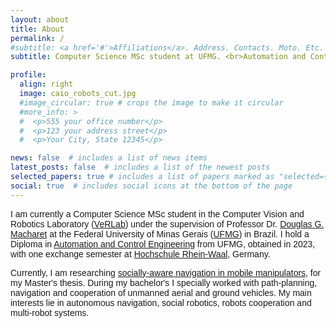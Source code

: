 ```yaml
---
layout: about
title: About
permalink: /
#subtitle: <a href='#'>Affiliations</a>. Address. Contacts. Moto. Etc.
subtitle: Computer Science MSc student at UFMG. <br>Automation and Control Engineer. 

profile:
  align: right
  image: caio_robots_cut.jpg
  #image_circular: true # crops the image to make it circular
  #more_info: >
  #  <p>555 your office number</p>
  #  <p>123 your address street</p>
  #  <p>Your City, State 12345</p>

news: false  # includes a list of news items
latest_posts: false  # includes a list of the newest posts
selected_papers: true # includes a list of papers marked as "selected={true}"
social: true  # includes social icons at the bottom of the page
---
```


<span style="font-family: 'Your Font', sans-serif;">I am currently a Computer Science MSc student in the Computer Vision and Robotics Laboratory ([VeRLab](https://www.verlab.dcc.ufmg.br/)) under the supervision of Professor Dr. [Douglas G. Macharet](https://homepages.dcc.ufmg.br/~doug/site/en/) at the Federal University of Minas Gerais ([UFMG](https://ufmg.br/international-visitors)) in Brazil. I hold a Diploma in [Automation and Control Engineering](https://controle.eng.ufmg.br/) from UFMG, obtained in 2023, with one exchange semester at
[Hochschule Rhein-Waal](https://www.hochschule-rhein-waal.de/en), Germany.</span>

<span style="font-family: 'Your Font', sans-serif;">Currently, I am researching [socially-aware navigation in mobile manipulators](https://caiocontig.github.io/projects/2_project/), for my Master's thesis. During my bachelor's I specially worked with path-planning, navigation and cooperation of unmanned aerial and ground vehicles. My main interests lie in autonomous navigation, social robotics, robots cooperation and multi-robot systems.</span>


<!-- 
<style>
  p {
    letter-spacing: 2px; /* Adjust the letter spacing */
    word-spacing: 5px;   /* Adjust the word spacing */
  }
</style>

Edit `_bibliography/papers.bib` and Jekyll will render your [publications page](/al-folio/publications/) automatically.

Link to your social media connections, too. This theme is set up to use [Font Awesome icons](https://fontawesome.com/) and [Academicons](https://jpswalsh.github.io/academicons/), like the ones below. Add your Facebook, Twitter, LinkedIn, Google Scholar, or just disable all of them.
-->
